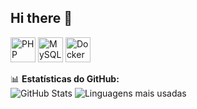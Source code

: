 ## Hi there 👋

<img src="https://cdn.jsdelivr.net/gh/devicons/devicon/icons/php/php-original.svg" alt="PHP" width="40" height="40"/>
<img src="https://cdn.jsdelivr.net/gh/devicons/devicon/icons/mysql/mysql-original.svg" alt="MySQL" width="40" height="40"/>
<img src="https://cdn.jsdelivr.net/gh/devicons/devicon/icons/docker/docker-original.svg" alt="Docker" width="40" height="40"/>


📊 **Estatísticas do GitHub:**  
![GitHub Stats](https://github-readme-stats.vercel.app/api?username=mary-rsch&show_icons=true&theme=radical)  ![Linguagens mais usadas](https://github-readme-stats.vercel.app/api/top-langs/?username=mary-rsch&layout=compact&theme=radical)  

